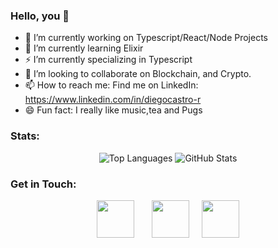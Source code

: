 <p align="center">

</p>


### Hello, you 👋
- 🔭 I’m currently working on Typescript/React/Node Projects
- 🌱 I’m currently learning Elixir
- ⚡ I’m currently specializing in Typescript
- 👯 I’m looking to collaborate on Blockchain, and Crypto.
- 📫 How to reach me: Find me on LinkedIn: https://www.linkedin.com/in/diegocastro-r
- 😄 Fun fact: I really like music,tea and Pugs

### Stats:
<p align="center">
<img src="https://github-readme-stats.vercel.app/api/top-langs/?username=DiegoCastro-R&theme=dark" alt="Top Languages"></img>
<img src="https://github-readme-stats.vercel.app/api?username=DiegoCastro-R&show_icons=true&theme=dark" alt="GitHub Stats"></img>
</p>

### Get in Touch:

<p align="center">
  <a href="https://www.linkedin.com/in/diegocastro-r/"><img src="https://logosmarcas.net/wp-content/uploads/2020/04/Linkedin-Logo.png" height="60px"/></a> &nbsp &nbsp &nbsp
  <a href="https://discordapp.com/users/496067946829971467/"><img src="https://logodownload.org/wp-content/uploads/2017/11/discord-logo-1.png" height="60px"/></a>
  &nbsp &nbsp
  <a href="mailto:diego.rodrigues@growtisolutions.com"><img src="https://img.icons8.com/cotton/2x/open-envelope--v1.png" height="60px"/></a>

  
</p>
